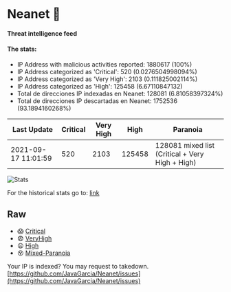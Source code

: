 # Neanet :hocho:
#### Threat intelligence feed
#### The stats:

- IP Address with malicious activities reported: 1880617 (100%)
- IP Address categorized as 'Critical':  520 (0.0276504998094%)
- IP Address categorized as 'Very High':  2103 (0.111825002114%)
- IP Address categorized as 'High':  125458 (6.67110847132)
- Total de direcciones IP indexadas en Neanet:  128081 (6.81058397324%)
- Total de direcciones IP descartadas en Neanet:  1752536 (93.1894160268%)

| Last Update | Critical | Very High | High | Paranoia |
| --- | --- | --- | --- | --- |
| 2021-09-17 11:01:59 | 520 | 2103 | 125458 | 128081 mixed list (Critical + Very High + High)|

![Stats](https://docs.google.com/spreadsheets/d/e/2PACX-1vSnaNMIXVabIpDJjufMlzH7poXnshF3mgd8Is1g9ytUEzVsP5my4Trn8f-xkoLLQ38xpL3HtmUexLo6/pubchart?oid=501124687&format=image)

For the historical stats go to: [link](/stats.csv)
## Raw
- :scream: [Critical](https://raw.githubusercontent.com/JavaGarcia/Neanet/master/blacklists/neanet_critical.txt)
- :fearful: [VeryHigh](https://raw.githubusercontent.com/JavaGarcia/Neanet/master/blacklists/neanet_veryHigh.txtt)
- :frowning: [High](https://raw.githubusercontent.com/JavaGarcia/Neanet/master/blacklists/neanet_high.txt)
- :dizzy_face: [Mixed-Paranoia](https://raw.githubusercontent.com/JavaGarcia/Neanet/master/blacklists/neanet_all.txt)


Your IP is indexed? You may request to takedown. [https://github.com/JavaGarcia/Neanet/issues](https://github.com/JavaGarcia/Neanet/issues)

























































































































































































































































































































































































































































































































































































































































































































































































































































































































































































































































































































































































































































































































































































































































































































































































































































































































































































































































































































































































































































































































































































































































































































































































































































































































































































































































































































































































































































































































































































































































































































































































































































































































































































































































































































































































































































































































































































































































































































































































































































































































































































































































































































































































































































































































































































































































































































































































































































































































































































































































































































































































































































































































































































































































































































































































































































































































































































































































































































































































































































































































































































































































































































































































































































































































































































































































































































































































































































































































































































































































































































































































































































































































































































































































































































































































































































































































































































































































































































































































































































































































































































































































































































































































































































































































































































































































































































































































































































































































































































































